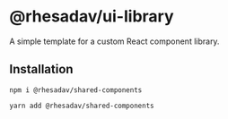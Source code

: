 # @rhesadav/ui-library

A simple template for a custom React component library.

## Installation

```
npm i @rhesadav/shared-components
```

```
yarn add @rhesadav/shared-components
```